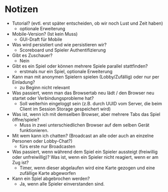 # Notizen

* Tutorial? (evtl. erst später entscheiden, ob wir noch Lust und Zeit haben) 
  * optionale Erweiterung
* Mobile-Version? (Ist kein Muss) 
  * GUI-Draft für Mobile
* Was wird persistiert und wie persistieren wir? 
  * Scoreboard und Spieler Authentifizierung
* Gibt es Zuschauer? 
  * Nein
* Gibt es ein Spiel oder können mehrere Spiele parallel stattfinden? 
  * erstmals nur ein Spiel, optionale Erweiterung
* Kann man mit anonymen Spielern spielen (Lobby/Zufällig) oder nur per Einladung? 
  * zu Beginn nicht relevant
* Was passiert, wenn man das Browsertab neu lädt / den Browser neu startet oder Verbindungsprobleme hat?
  * Soll weiterhin eingeloggt sein (z.B. durch UUID vom Server, die beim Client im Session Storage gespeichert wird)
* Was ist, wenn ich mit demselben Browser, aber mehrere Tabs das Spiel öffne/spiele? 
  * Muss in zwei unterschiedlichen Browser auf dem selben Gerät funktionieren.
* Mit wem kann ich chatten? (Broadcast an alle oder auch an einzelne Personen oder Lobby-Chat?) 
  * fürs erste nur Broadcasten
* Was passiert, wenn während dem Spiel ein Spieler aussteigt (freiwillig oder unfreiwillig)? Was ist, wenn ein Spieler nicht reagiert, wenn er am Zug ist? 
  * Timer, wenn dieser abgelaufen wird eine Karte gezogen und eine zufällige Karte abgeworfen
* Kann ein Spiel abgebrochen werden? 
  * Ja, wenn alle Spieler einverstanden sind.
